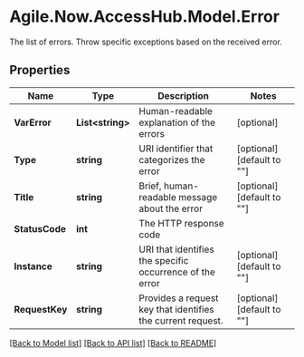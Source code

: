 # Agile.Now.AccessHub.Model.Error
The list of errors. Throw specific exceptions based on the received error.

## Properties

Name | Type | Description | Notes
------------ | ------------- | ------------- | -------------
**VarError** | **List&lt;string&gt;** | Human-readable explanation of the errors | [optional] 
**Type** | **string** | URI identifier that categorizes the error | [optional] [default to ""]
**Title** | **string** | Brief, human-readable message about the error | [optional] [default to ""]
**StatusCode** | **int** | The HTTP response code | 
**Instance** | **string** | URI that identifies the specific occurrence of the error | [optional] [default to ""]
**RequestKey** | **string** | Provides a request key that identifies the current request. | [optional] [default to ""]
[[Back to Model list]](../README.md#documentation-for-models) [[Back to API list]](../README.md#documentation-for-api-endpoints) [[Back to README]](../README.md)

